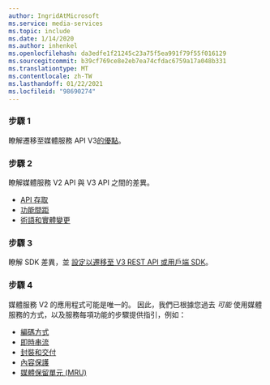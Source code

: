 ```yaml
---
author: IngridAtMicrosoft
ms.service: media-services
ms.topic: include
ms.date: 1/14/2020
ms.author: inhenkel
ms.openlocfilehash: da3edfe1f21245c23a75f5ea991f79f55f016129
ms.sourcegitcommit: b39cf769ce8e2eb7ea74cfdac6759a17a048b331
ms.translationtype: MT
ms.contentlocale: zh-TW
ms.lasthandoff: 01/22/2021
ms.locfileid: "98690274"
---
```

<!-- Migration guide next steps -->

### <a name="step-1"></a>步驟 1
瞭解遷移至媒體服務 API V3[的優點](../migrate-v-2-v-3-migration-benefits.md)。

### <a name="step-2"></a>步驟 2
瞭解媒體服務 V2 API 與 V3 API 之間的差異。

- [API 存取](../migrate-v-2-v-3-differences-api-access.md)
- [功能間距](../migrate-v-2-v-3-differences-feature-gaps.md)
- [術語和實體變更](../migrate-v-2-v-3-differences-terminology.md)

### <a name="step-3"></a>步驟 3
瞭解 SDK 差異，並 [設定以遷移至 V3 REST API 或用戶端 SDK](../migrate-v-2-v-3-migration-setup.md)。

### <a name="step-4"></a>步驟 4
媒體服務 V2 的應用程式可能是唯一的。 因此，我們已根據您過去 *可能* 使用媒體服務的方式，以及服務每項功能的步驟提供指引，例如：

- [編碼方式](../migrate-v-2-v-3-migration-scenario-based-encoding.md)
- [即時串流](../migrate-v-2-v-3-migration-scenario-based-live-streaming.md)
- [封裝和交付](../migrate-v-2-v-3-migration-scenario-based-publishing.md)
- [內容保護](../migrate-v-2-v-3-migration-scenario-based-content-protection.md)
- [媒體保留單元 (MRU) ](../migrate-v-2-v-3-migration-scenario-based-media-reserved-units.md)